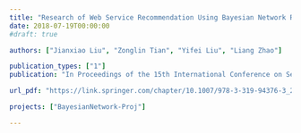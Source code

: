 ```yaml
---
title: "Research of Web Service Recommendation Using Bayesian Network Reasoning"
date: 2018-07-19T00:00:00
#draft: true

authors: ["Jianxiao Liu", "Zonglin Tian", "Yifei Liu", "Liang Zhao"]

publication_types: ["1"]
publication: "In Proceedings of the 15th International Conference on Services Computing (SCC), Seattle, WA. (Research Track)"

url_pdf: "https://link.springer.com/chapter/10.1007/978-3-319-94376-3_2"

projects: ["BayesianNetwork-Proj"]

---
```


